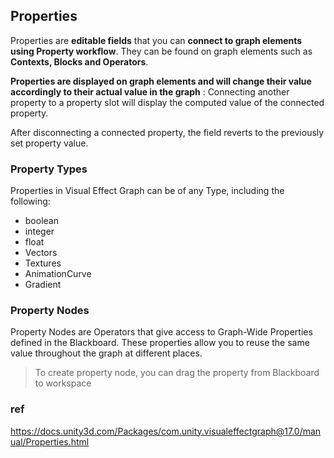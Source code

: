## Properties

Properties are **editable fields** that you can **connect to graph elements using Property workflow**. 
They can be found on graph elements such as **Contexts, Blocks and Operators**.


**Properties are displayed on graph elements and will change their value accordingly to their actual value in the graph** : Connecting another property to a property slot will display the computed value of the connected property.

After disconnecting a connected property, the field reverts to the previously set property value.


### Property Types

Properties in Visual Effect Graph can be of any Type, including the following:

-   boolean
-   integer
-   float
-   Vectors
-   Textures
-   AnimationCurve
-   Gradient


### Property Nodes

Property Nodes are Operators that give access to Graph-Wide Properties defined in the Blackboard. These properties allow you to reuse the same value throughout the graph at different places.

> To create property node, you can drag the property from Blackboard to workspace




### ref 
https://docs.unity3d.com/Packages/com.unity.visualeffectgraph@17.0/manual/Properties.html


